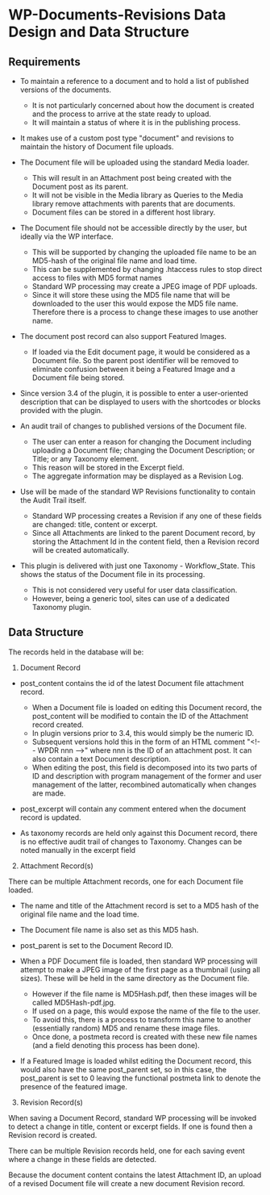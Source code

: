# WP-Documents-Revisions Data Design and Data Structure

## Requirements

- To maintain a reference to a document and to hold a list of published versions of the documents.
    - It is not particularly concerned about how the document is created and the process to arrive at the state ready to upload.
    - It will maintain a status of where it is in the publishing process.

- It makes use of a custom post type "document" and revisions to maintain the history of Document file uploads.

- The Document file will be uploaded using the standard Media loader.
    - This will result in an Attachment post being created with the Document post as its parent.
    - It will not be visible in the Media library as Queries to the Media library remove attachments with parents that are documents.
    - Document files can be stored in a different host library.

- The Document file should not be accessible directly by the user, but ideally via the WP interface.
    - This will be supported by changing the uploaded file name to be an MD5-hash of the original file name and load time.
    - This can be supplemented by changing .htaccess rules to stop direct access to files with MD5 format names
    - Standard WP processing may create a JPEG image of PDF uploads.
    - Since it will store these using the MD5 file name that will be downloaded to the user this would expose the MD5 file name. Therefore there is a process to change these images to use another name.

- The document post record can also support Featured Images.
    - If loaded via the Edit document page, it would be considered as a Document file. So the parent post identifier will be removed to eliminate confusion between it being a Featured Image and a Document file being stored.

- Since version 3.4 of the plugin, it is possible to enter a user-oriented description that can be displayed to users with the shortcodes or blocks provided with the plugin.

- An audit trail of changes to published versions of the Document file.
    - The user can enter a reason for changing the Document including uploading a Document file; changing the Document Description; or Title; or any Taxonomy element.
    - This reason will be stored in the Excerpt field.
    - The aggregate information may be displayed as a Revision Log.
- Use will be made of the standard WP Revisions functionality to contain the Audit Trail itself.
    - Standard WP processing creates a Revision if any one of these fields are changed: title, content or excerpt.
    - Since all Attachments are linked to the parent Document record, by storing the Attachment Id in the content field, then a Revision record will be created automatically.

- This plugin is delivered with just one Taxonomy - Workflow_State. This shows the status of the Document file in its processing.
    - This is not considered very useful for user data classification.
    - However, being a generic tool, sites can use of a dedicated Taxonomy plugin.

## Data Structure

The records held in the database will be:

1. Document Record

- post_content contains the id of the latest Document file attachment record.
    - When a Document file is loaded on editing this Document record, the post_content will be modified to contain the ID of the Attachment record created.
    - In plugin versions prior to 3.4, this would simply be the numeric ID.
    - Subsequent versions hold this in the form of an HTML comment "&lt;!-- WPDR nnn --&gt;" where nnn is the ID of an attachment post. It can also contain a text Document description.
    - When editing the post, this field is decomposed into its two parts of ID and description with program management of the former and user management of the latter, recombined automatically when changes are made.

- post_excerpt will contain any comment entered when the document record is updated.

- As taxonomy records are held only against this Document record, there is no effective audit trail of changes to Taxonomy. Changes can be noted manually in the excerpt field

2. Attachment Record(s)

There can be multiple Attachment records, one for each Document file loaded.

- The name and title of the Attachment record is set to a MD5 hash of the original file name and the load time.

- The Document file name is also set as this MD5 hash.

- post_parent is set to the Document Record ID.

- When a PDF Document file is loaded, then standard WP processing will attempt to make a JPEG image of the first page as a thumbnail (using all sizes). These will be held in the same directory as the Document file.
    - However if the file name is MD5Hash.pdf, then these images will be called MD5Hash-pdf.jpg.
    - If used on a page, this would expose the name of the file to the user.
    - To avoid this, there is a process to transform this name to another (essentially random) MD5 and rename these image files.
    - Once done, a postmeta record is created with these new file names (and a field denoting this process has been done).

- If a Featured Image is loaded whilst editing the Document record, this would also have the same post_parent set, so in this case, the post_parent is set to 0 leaving the functional postmeta link to denote the presence of the featured image.

3. Revision Record(s)

When saving a Document Record, standard WP processing will be invoked to detect a change in title, content or excerpt fields. If one is found then a Revision record is created.

There can be multiple Revision records held, one for each saving event where a change in these fields are detected.

Because the document content contains the latest Attachment ID, an upload of a revised Document file will create a new document Revision record.
